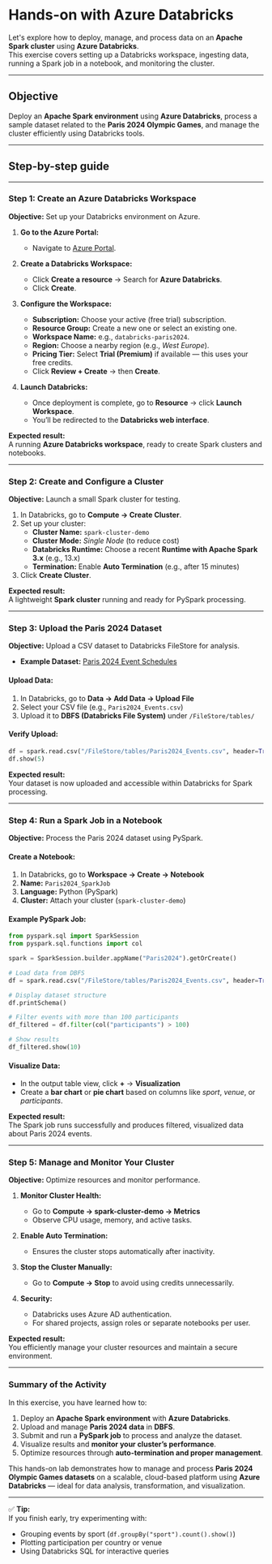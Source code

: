 # Hands-on with Azure Databricks

Let's explore how to deploy, manage, and process data on an **Apache Spark cluster** using **Azure Databricks**.  
This exercise covers setting up a Databricks workspace, ingesting data, running a Spark job in a notebook, and monitoring the cluster.

---

## Objective

Deploy an **Apache Spark environment** using **Azure Databricks**, process a sample dataset related to the **Paris 2024 Olympic Games**, and manage the cluster efficiently using Databricks tools.

---

## Step-by-step guide

---

### **Step 1: Create an Azure Databricks Workspace**

**Objective:** Set up your Databricks environment on Azure.

1. **Go to the Azure Portal:**  
   - Navigate to [Azure Portal](https://portal.azure.com).

2. **Create a Databricks Workspace:**  
   - Click **Create a resource** → Search for **Azure Databricks**.  
   - Click **Create**.

3. **Configure the Workspace:**  
   - **Subscription:** Choose your active (free trial) subscription.  
   - **Resource Group:** Create a new one or select an existing one.  
   - **Workspace Name:** e.g., `databricks-paris2024`.  
   - **Region:** Choose a nearby region (e.g., *West Europe*).  
   - **Pricing Tier:** Select **Trial (Premium)** if available — this uses your free credits.  
   - Click **Review + Create** → then **Create**.

4. **Launch Databricks:**  
   - Once deployment is complete, go to **Resource** → click **Launch Workspace**.  
   - You’ll be redirected to the **Databricks web interface**.

**Expected result:**  
A running **Azure Databricks workspace**, ready to create Spark clusters and notebooks.

---

### **Step 2: Create and Configure a Cluster**

**Objective:** Launch a small Spark cluster for testing.

1. In Databricks, go to **Compute → Create Cluster**.  
2. Set up your cluster:
   - **Cluster Name:** `spark-cluster-demo`
   - **Cluster Mode:** *Single Node* (to reduce cost)
   - **Databricks Runtime:** Choose a recent **Runtime with Apache Spark 3.x** (e.g., 13.x)
   - **Termination:** Enable **Auto Termination** (e.g., after 15 minutes)
3. Click **Create Cluster**.

**Expected result:**  
A lightweight **Spark cluster** running and ready for PySpark processing.

---

### **Step 3: Upload the Paris 2024 Dataset**

**Objective:** Upload a CSV dataset to Databricks FileStore for analysis.

- **Example Dataset:** [Paris 2024 Event Schedules]([https://data.paris2024.org/explore/?sort=modified](https://github.com/rythamsaini/Paris-Olympic-Games-2024))

#### Upload Data:
1. In Databricks, go to **Data → Add Data → Upload File**  
2. Select your CSV file (e.g., `Paris2024_Events.csv`)  
3. Upload it to **DBFS (Databricks File System)** under `/FileStore/tables/`

#### Verify Upload:
```python
df = spark.read.csv("/FileStore/tables/Paris2024_Events.csv", header=True, inferSchema=True)
df.show(5)
```

**Expected result:**  
Your dataset is now uploaded and accessible within Databricks for Spark processing.

---

### **Step 4: Run a Spark Job in a Notebook**

**Objective:** Process the Paris 2024 dataset using PySpark.

#### Create a Notebook:
1. In Databricks, go to **Workspace → Create → Notebook**  
2. **Name:** `Paris2024_SparkJob`  
3. **Language:** Python (PySpark)  
4. **Cluster:** Attach your cluster (`spark-cluster-demo`)

#### Example PySpark Job:
```python
from pyspark.sql import SparkSession
from pyspark.sql.functions import col

spark = SparkSession.builder.appName("Paris2024").getOrCreate()

# Load data from DBFS
df = spark.read.csv("/FileStore/tables/Paris2024_Events.csv", header=True, inferSchema=True)

# Display dataset structure
df.printSchema()

# Filter events with more than 100 participants
df_filtered = df.filter(col("participants") > 100)

# Show results
df_filtered.show(10)
```

#### Visualize Data:
- In the output table view, click **+** → **Visualization**  
- Create a **bar chart** or **pie chart** based on columns like *sport*, *venue*, or *participants*.

**Expected result:**  
The Spark job runs successfully and produces filtered, visualized data about Paris 2024 events.

---

### **Step 5: Manage and Monitor Your Cluster**

**Objective:** Optimize resources and monitor performance.

1. **Monitor Cluster Health:**  
   - Go to **Compute → spark-cluster-demo → Metrics**  
   - Observe CPU usage, memory, and active tasks.

2. **Enable Auto Termination:**  
   - Ensures the cluster stops automatically after inactivity.

3. **Stop the Cluster Manually:**  
   - Go to **Compute → Stop** to avoid using credits unnecessarily.

4. **Security:**  
   - Databricks uses Azure AD authentication.  
   - For shared projects, assign roles or separate notebooks per user.

**Expected result:**  
You efficiently manage your cluster resources and maintain a secure environment.

---

### **Summary of the Activity**

In this exercise, you have learned how to:
1. Deploy an **Apache Spark environment** with **Azure Databricks**.  
2. Upload and manage **Paris 2024 data** in **DBFS**.  
3. Submit and run a **PySpark job** to process and analyze the dataset.  
4. Visualize results and **monitor your cluster’s performance**.  
5. Optimize resources through **auto-termination and proper management**.

This hands-on lab demonstrates how to manage and process **Paris 2024 Olympic Games datasets** on a scalable, cloud-based platform using **Azure Databricks** — ideal for data analysis, transformation, and visualization.

---

✅ **Tip:**  
If you finish early, try experimenting with:
- Grouping events by sport (`df.groupBy("sport").count().show()`)
- Plotting participation per country or venue  
- Using Databricks SQL for interactive queries
